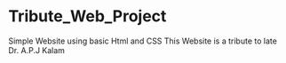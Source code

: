 # Tribute_Web_Project
Simple Website using basic Html and CSS
This Website is a tribute to late Dr. A.P.J Kalam
